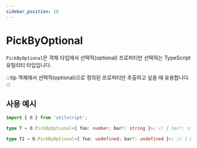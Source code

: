 ```yaml
---
sidebar_position: 18
---
```


# PickByOptional

`PickByOptional`은 객체 타입에서 선택적(optional) 프로퍼티만 선택하는 TypeScript 유틸리티 타입입니다.

:::tip
객체에서 선택적(optional)으로 정의된 프로퍼티만 추출하고 싶을 때 유용합니다.
:::

## 사용 예시

```ts
import { O } from 'utilscript';

type T = O.PickByOptional<{ foo: number; bar?: string }>; // { bar?: string }

type T2 = O.PickByOptional<{ foo: undefined; bar?: undefined }>; // { bar?: undefined }
```
